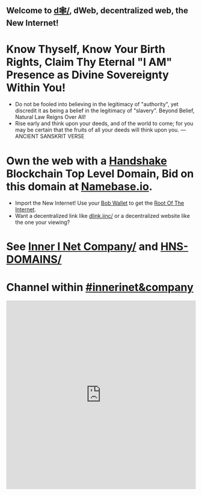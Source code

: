 ## Welcome to [d🕸/](http://xn--d-rn3s.hns.to/), dWeb, decentralized web, the New Internet!

# Know Thyself, Know Your Birth Rights, Claim Thy Eternal "I AM" Presence as Divine Sovereignty Within You!
- Do not be fooled into believing in the legitimacy of "authority", yet discredit it as being a belief in the legitimacy of "slavery". Beyond Belief, Natural Law Reigns Over 
All!
- Rise early and think upon your deeds, and of the world to come; for you may be certain that the fruits of all your deeds will think upon you. — ANCIENT SANSKRIT VERSE

# Own the web with a [Handshake](https://handshake.org/) Blockchain Top Level Domain, Bid on this domain at [Namebase.io](https://namebase.io/domains/xn--d-rn3s). 
- Import the New Internet! Use your [Bob Wallet](https://bobwallet.io/) to get the [Root Of The Internet](http://rootoftheinternet.hns.to/).
- Want a decentralized link like [dlink.iinc/](http://dlink.iinc.hns.to/) or a decentralized website like the one your viewing? 
# See [Inner I Net Company/](http://shapereality.innerinetcompany.hns.to/) and [HNS-DOMAINS/](http://home.hns-domains.hns.to/)

# Channel within [#innerinet&company](https://webchat.hybridirc.com/#innerinet&company)
<iframe src="https://kiwiirc.hybridirc.com/#innerinet&company" allow="microphone; camera; display-capture; fullscreen" style="border:0; width:100%; height:500px;"></iframe>
